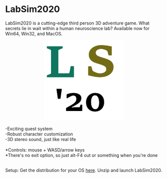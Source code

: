 # LabSim2020
LabSim2020 is a cutting-edge third person 3D adventure game. What secrets lie in wait within a human neuroscience lab? Available now for Win64, Win32, and MacOS.

<p align="center"><img src="LabSim2020.bmp"/></p>-Exciting quest system<br/>-Robust character customization<br/>-3D stereo sound, just like real life
</br></br>
*Controls: mouse + WASD/arrow keys</br>*There's no exit option, so just alt-F4 out or something when you're done<br/>

</br>Setup:
Get the distribution for your OS <a href="https://drive.google.com/drive/folders/1YNApjy6ipRrnYB_oWgZS7bIyd8zuG0K9?usp=sharing">here</a>. Unzip and launch LabSim2020.
